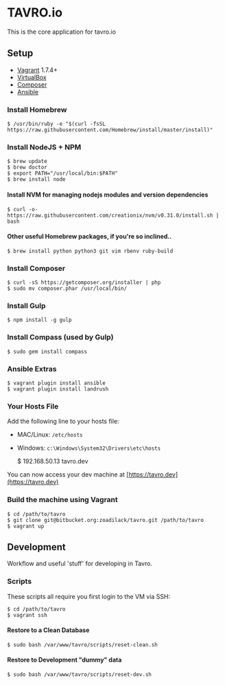 # TAVRO.io

This is the core application for tavro.io

## Setup

* [Vagrant](http://vagrantup.com/downloads) 1.7.4+
* [VirtualBox](https://www.virtualbox.org/wiki/Downloads)
* [Composer](https://getcomposer.org/doc/00-intro.md)
* [Ansible](http://docs.ansible.com/ansible/intro_installation.html)

### Install Homebrew

    $ /usr/bin/ruby -e "$(curl -fsSL https://raw.githubusercontent.com/Homebrew/install/master/install)"

### Install NodeJS + NPM

    $ brew update
    $ brew doctor
    $ export PATH="/usr/local/bin:$PATH"
    $ brew install node
    
#### Install NVM for managing nodejs modules and version dependencies

    $ curl -o- https://raw.githubusercontent.com/creationix/nvm/v0.31.0/install.sh | bash
    
#### Other useful Homebrew packages, if you're so inclined..

    $ brew install python python3 git vim rbenv ruby-build 

### Install Composer

    $ curl -sS https://getcomposer.org/installer | php
    $ sudo mv composer.phar /usr/local/bin/

### Install Gulp

    $ npm install -g gulp

### Install Compass (used by Gulp)

    $ sudo gem install compass

### Ansible Extras

    $ vagrant plugin install ansible
    $ vagrant plugin install landrush

### Your Hosts File

Add the following line to your hosts file:

* MAC/Linux: `/etc/hosts`
* Windows: `c:\Windows\System32\Drivers\etc\hosts`

    $ 192.168.50.13      tavro.dev

You can now access your dev machine at [https://tavro.dev](https://tavro.dev)

### Build the machine using Vagrant

    $ cd /path/to/tavro
    $ git clone git@bitbucket.org:zoadilack/tavro.git /path/to/tavro
    $ vagrant up

## Development

Workflow and useful 'stuff' for developing in Tavro.

### Scripts

These scripts all require you first login to the VM via SSH:

    $ cd /path/to/tavro
    $ vagrant ssh
    
#### Restore to a Clean Database

    $ sudo bash /var/www/tavro/scripts/reset-clean.sh
   
#### Restore to Development "dummy" data

    $ sudo bash /var/www/tavro/scripts/reset-dev.sh
    